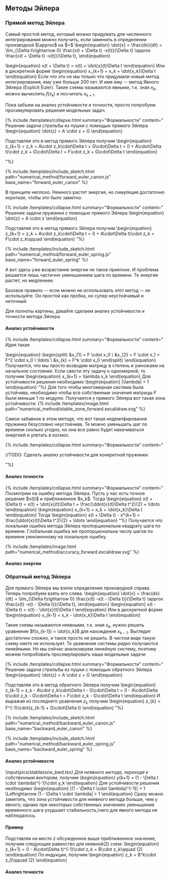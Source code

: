 </div>

## Методы Эйлера

### Прямой метод Эйлера

<div>
Самый простой метод, который можно придумать для численного интегрирования можно получить,
если заменить в определении производной $\approx$ на $=$
\begin{equation}
    \dot{x} = \frac{dx}{dt} = \lim_{\Delta t\rightarrow 0} \frac{x(t + \Delta t) -x(t)}{\Delta t} \approx \frac{x(t + \Delta t) -x(t)}{\Delta t},
\end{equation}

\begin{equation}
x(t + \Delta t) = x(t) + \dot{x}(t)\Delta t
\end{equation}
Или в дискретной форме
\begin{equation}
x_{k+1} = x_k + \dot{x_k}\Delta t
\end{equation}
Если что это не мы только что придумали новый метод интегрирования, ему уже больше 200 лет. И имя ему -- метод Явного Эйлера (Explicit Euler).
Такие схемы называются явными, т.к. зная $x_k$, можно вычислить $f(x_k)$ и посчитать $x_{k+1}$.


Пока забъем на анализ устойчивости и точности, просто попробуем просимулировать решения модельных задач.

{% include /templates/collapse.html summary="Формальности"
content="
Решение задачи стрельбы из пушки с помощью прямого Эйлера
\begin{equation} 
 \dot{z} = A \cdot z + G
\end{equation}

Подставляя это в метод прямого Эйлера получим
\begin{equation}
    z_{k+1} = z_k + A\cdot z_k\cdot\Delta t + G\cdot\Delta t = (I + A\cdot\Delta t)\cdot z_k + G\cdot\Delta t = F\cdot z_k + G\cdot\Delta t
\end{equation}

"%}

{% include /templates/include_sketch.html path="numerical_method/forward_euler_canon.js" base_name="forward_euler_canon" %}

В принципе неплохо. Немного растет энергия, но симуляция достаточно короткая, чтобы это было заметно. 

{% include /templates/collapse.html summary="Формальности"
content="
Решение задачи пружинки с помощью прямого Эйлера
\begin{equation} 
 \dot{z} = A \cdot z
\end{equation}

Подставляя это в метод прямого Эйлера получим
\begin{equation}
    z_{k+1} = z_k + A\cdot z_k\cdot\Delta t = (I + A\cdot\Delta t)\cdot z_k = F\cdot z_k\qquad
\end{equation}
"%}

{% include /templates/include_sketch.html path="numerical_method/forward_euler_spring.js" base_name="forward_euler_spring" %}

А вот здесь уже возрастание энергии не такое приятное. И проблема решается лишь частично уменьшением шага по времени. 
Те энергия растет, но медленнее. 

Базовое правило -- если можно не использовать этот метод -- не используйте. Он простой как пробка, но супер неустойчивый и неточный.

Для полноты картины, давайте сделаем анализ устойчивости и точности метода Эйлера.
</div>

#### Анализ устойчивости

<div>
{% include /templates/collapse.html summary="Формальности"
content="
Идея такая 

\begin{equation}
    \begin{split}
    &x_{1} = F \cdot x_0 \\
    &x_{2} = F \cdot x_1 = F^2 \cdot x_0 \\
    \ldots \\
    &x_{k} = F^k \cdot x_0
    \end{split}
\end{equation}
Получается, что мы просто возводим матрицу в степень и умножаем на начальное состояние.
Если свести эту задачу к одномерной, то получим 
\begin{equation}
    x_{k+1} = \lambda x_k
\end{equation}
Для устойчивости решения необходимо
\begin{equation}
|\lambda| < 1
\end{equation}
"%}
Для того чтобы многомерная система была устойчива, необходимо чтобы все собственные значения матрицы $F$ были меньше 1 по модулю.
Получается у прямого Эйлера вот такая зона устойчивости:
{% include /templates/image.html path="numerical_method/stable_zone_forward.excalidraw.svg" %}

Самое забавное в этом методе, что вот такая недемпфировання пружинка безусловно неустойчива. 
Те можно уменьшать шаг по времени сколько угодно, но она все равно будет накачиваться энергией и улетать в космос.

{% include /templates/collapse.html summary="Формальности"
content="

//TODO: Сделать анализ  устойчивости для конкретной пружинки

"%}

</div>

#### Анализ точности

<div>
{% include /templates/collapse.html summary="Формальности"
content="
Посмотрим на ошибку метода Эйлера. Пусть у нас есть точное решение $x(t)$ и приближенное $x_k$. Тогда
\begin{equation}
x(t + \Delta t) = x(t) + \dot{x}(t)\Delta t + \frac{\ddot{x}(t)\Delta t^2}{2} + \ldots
\end{equation}
\begin{equation}
x_{k+1} = x_k + \dot{x_k}\Delta t
\end{equation}
Тогда
\begin{equation}
x(t + \Delta t) - x*{k+1} = \frac{\ddot{x}(t)\Delta t^2}{2} + \ldots
\end{equation}
"%}
Получается что локальная ошибка метода Эйлера пропорциональна квадрату шага по времени.
Глобальная ошибка же пропорциональна числу шагов по времени умноженному на локальную ошибку.

{% include /templates/image.html path="numerical_method/accuracy_forward.excalidraw.svg" %}


</div>

#### Анализ энергии

<div>

</div>

### Обратный метод Эйлера

<div>
Для прямого Эйлера мы взяли определение производной справа. Теперь попробуем взять его слева.
\begin{equation}
    \dot{x} = \frac{dx}{dt} = \lim_{\Delta t\rightarrow 0} \frac{x(t) -x(t - \Delta t)}{\Delta t} \approx \frac{x(t) -x(t - \Delta t)}{\Delta t},
\end{equation}
\begin{equation}
    x(t - \Delta t) = x(t) - \dot{x}(t)\Delta t
\end{equation}
Или в дискретной форме
\begin{equation}
    x_{k-1} = x_k - \dot{x_k}\Delta t
\end{equation}

Такие схемы называются неявными, т.к. зная $x_k$, нужно решить уравнение $f(x_{k-1}) = \dot{x_k}$ для нахождения $x_{k-1}$.
Выглядит достаточно сложно, и такое просто не решить. В чистом виде такую схему никто не использует. 
Тк уравнение системы редко получаются линейными. Но мы сейчас анализируем линейную систему, 
поэтому можем попробовать просимулировать наши модельные задачи

{% include /templates/collapse.html summary="Формальности"
content="
Решение задачи стрельбы из пушки с помощью обратного Эйлера
\begin{equation} 
 \dot{z} = A \cdot z + G
\end{equation}

Подставляя это в метод обратного Эйлера получим
\begin{equation}
    z_{k-1} = z_k - A\cdot z_k\cdot\Delta t - G\cdot\Delta t = (I - A\cdot\Delta t)\cdot z_k - G\cdot\Delta t = F\cdot z_k - G\cdot\Delta t
\end{equation}
И выражая из последнего уравнения $z_k$ получим
\begin{equation}
    z_{k} = F^{-1}\cdot(z_{k-1} + G\cdot\Delta t)
\end{equation}
"%}

{% include /templates/include_sketch.html path="numerical_method/backward_euler_canon.js" base_name="backward_euler_canon" %}




{% include /templates/include_sketch.html path="numerical_method/backward_euler_spring.js" base_name="backward_euler_spring" %}






#### Анализ устойчивости

<div>


\input{pics/stable*zone_bwd.tex}
Для неявного метода, переходя к собственным векторам, получим
\begin{equation}
y*{k+1} = (1 - \Delta t \cdot \lambda)^{-1}\cdot y_k
\end{equation}
Для устойчивости решения необходимо
\begin{equation}
|(1 - \Delta t \cdot \lambda)^{-1}| < 1 \Leftrightarrow |1 - \Delta t \cdot \lambda| > 1
\end{equation}
Сразу можно заметить, что зона устойчивости для неявного метода больше, чем у явного; однако при некоторых собственных значениях уменьшение временного шага ухудшает стабильность,\\чего для явного метода не наблюдалось.

</div>

#### Пример

<div>


Подставляя на место $\dot{z}$ обсужденное выше приближенное значение, получим следующие равенствo для неявной$(2)$ схем:
\begin{equation}
z\_{k+1} = (I - A\cdot\Delta t)^{-1}\cdot z_k = B\cdot z_k\qquad (2)
\end{equation}
По индукции, получим
\begin{equation}
z_k = B^k\cdot z_0\qquad (2)
\end{equation}

</div>

#### Анализ точности

<div>

